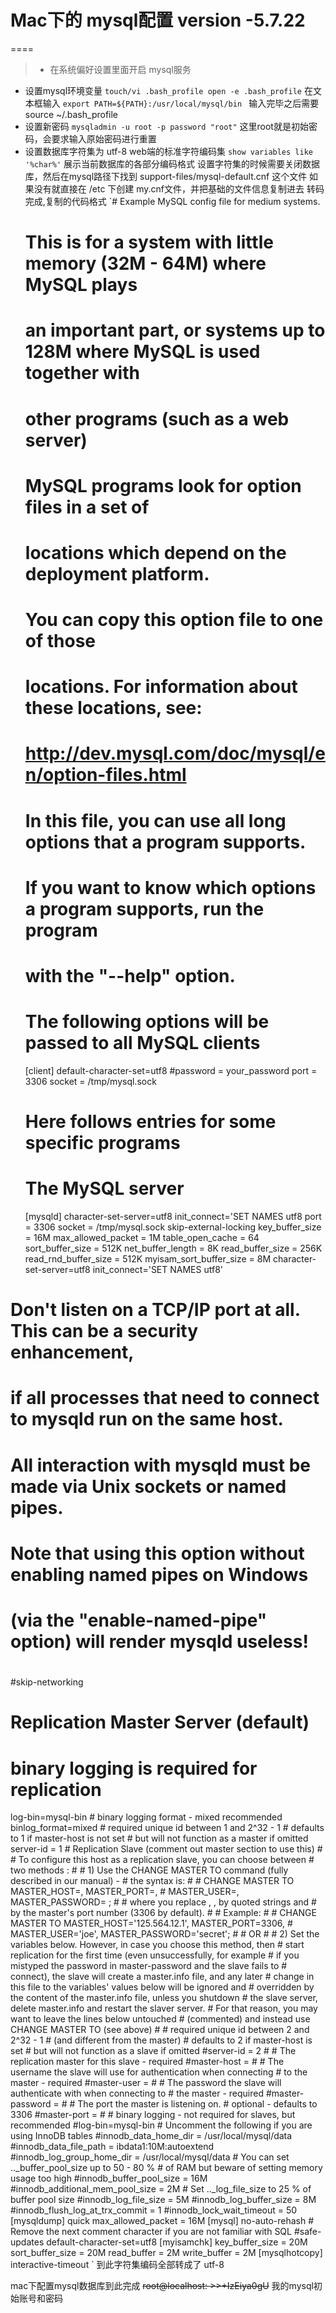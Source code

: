 # Mac下的 mysql配置 version -5.7.22
====
>* 在系统偏好设置里面开启 mysql服务
* 设置mysql环境变量
`touch/vi .bash_profile
open -e .bash_profile`
在文本框输入 `export PATH=${PATH}:/usr/local/mysql/bin `
输入完毕之后需要 source ~/.bash_profile
* 设置新密码
`mysqladmin -u root -p password "root"` 这里root就是初始密码，会要求输入原始密码进行重置
* 设置数据库字符集为 utf-8 web端的标准字符编码集
`show variables like '%char%'` 展示当前数据库的各部分编码格式
设置字符集的时候需要关闭数据库，然后在mysql路径下找到 support-files/mysql-default.cnf 这个文件
如果没有就直接在 /etc 下创建 my.cnf文件，并把基础的文件信息复制进去
转码完成,复制的代码格式
`# Example MySQL config file for medium systems.
   #
   # This is for a system with little memory (32M - 64M) where MySQL plays
   # an important part, or systems up to 128M where MySQL is used together with
   # other programs (such as a web server)
   #
   # MySQL programs look for option files in a set of
   # locations which depend on the deployment platform.
   # You can copy this option file to one of those
   # locations. For information about these locations, see:
   # http://dev.mysql.com/doc/mysql/en/option-files.html
   #
   # In this file, you can use all long options that a program supports.
   # If you want to know which options a program supports, run the program
   # with the "--help" option.
   # The following options will be passed to all MySQL clients
   [client]
   default-character-set=utf8
   #password   = your_password
   port        = 3306
   socket      = /tmp/mysql.sock
   # Here follows entries for some specific programs
   # The MySQL server
   [mysqld]
   character-set-server=utf8
   init_connect='SET NAMES utf8
   port        = 3306
   socket      = /tmp/mysql.sock
   skip-external-locking
   key_buffer_size = 16M
   max_allowed_packet = 1M
   table_open_cache = 64
   sort_buffer_size = 512K
   net_buffer_length = 8K
   read_buffer_size = 256K
   read_rnd_buffer_size = 512K
   myisam_sort_buffer_size = 8M
   character-set-server=utf8
   init_connect='SET NAMES utf8'
 # Don't listen on a TCP/IP port at all. This can be a security enhancement,
 # if all processes that need to connect to mysqld run on the same host.
 # All interaction with mysqld must be made via Unix sockets or named pipes.
 # Note that using this option without enabling named pipes on Windows
 # (via the "enable-named-pipe" option) will render mysqld useless!
 #
 #skip-networking
   # Replication Master Server (default)
   # binary logging is required for replication
   log-bin=mysql-bin
     # binary logging format - mixed recommended
     binlog_format=mixed
       # required unique id between 1 and 2^32 - 1
       # defaults to 1 if master-host is not set
       # but will not function as a master if omitted
       server-id   = 1
     # Replication Slave (comment out master section to use this)
     #
     # To configure this host as a replication slave, you can choose between
     # two methods :
     #
     # 1) Use the CHANGE MASTER TO command (fully described in our manual) -
     #    the syntax is:
     #
     #    CHANGE MASTER TO MASTER_HOST=<host>, MASTER_PORT=<port>,
     #    MASTER_USER=<user>, MASTER_PASSWORD=<password> ;
     #
     #    where you replace <host>, <user>, <password> by quoted strings and
     #    <port> by the master's port number (3306 by default).
     #
     #    Example:
     #
     #    CHANGE MASTER TO MASTER_HOST='125.564.12.1', MASTER_PORT=3306,
     #    MASTER_USER='joe', MASTER_PASSWORD='secret';
     #
     # OR
     #
     # 2) Set the variables below. However, in case you choose this method, then
     #    start replication for the first time (even unsuccessfully, for example
     #    if you mistyped the password in master-password and the slave fails to
     #    connect), the slave will create a master.info file, and any later
     #    change in this file to the variables' values below will be ignored and
     #    overridden by the content of the master.info file, unless you shutdown
     #    the slave server, delete master.info and restart the slaver server.
     #    For that reason, you may want to leave the lines below untouched
     #    (commented) and instead use CHANGE MASTER TO (see above)
     #
     # required unique id between 2 and 2^32 - 1
     # (and different from the master)
     # defaults to 2 if master-host is set
     # but will not function as a slave if omitted
     #server-id       = 2
     #
     # The replication master for this slave - required
     #master-host     =   <hostname>
     #
     # The username the slave will use for authentication when connecting
     # to the master - required
     #master-user     =   <username>
     #
     # The password the slave will authenticate with when connecting to
     # the master - required
     #master-password =   <password>
     #
     # The port the master is listening on.
     # optional - defaults to 3306
     #master-port     =  <port>
     #
     # binary logging - not required for slaves, but recommended
     #log-bin=mysql-bin
       # Uncomment the following if you are using InnoDB tables
       #innodb_data_home_dir = /usr/local/mysql/data
       #innodb_data_file_path = ibdata1:10M:autoextend
       #innodb_log_group_home_dir = /usr/local/mysql/data
       # You can set .._buffer_pool_size up to 50 - 80 %
       # of RAM but beware of setting memory usage too high
       #innodb_buffer_pool_size = 16M
       #innodb_additional_mem_pool_size = 2M
       # Set .._log_file_size to 25 % of buffer pool size
       #innodb_log_file_size = 5M
       #innodb_log_buffer_size = 8M
       #innodb_flush_log_at_trx_commit = 1
       #innodb_lock_wait_timeout = 50
         [mysqldump]
         quick
         max_allowed_packet = 16M
           [mysql]
           no-auto-rehash
           # Remove the next comment character if you are not familiar with SQL
           #safe-updates
           default-character-set=utf8
         [myisamchk]
         key_buffer_size = 20M
         sort_buffer_size = 20M
         read_buffer = 2M
         write_buffer = 2M
           [mysqlhotcopy]
           interactive-timeout
`
到此字符集编码全部转成了 utf-8

mac下配置mysql数据库到此完成
~~root@localhost: >>+IzEiya0gU~~ 我的mysql初始账号和密码